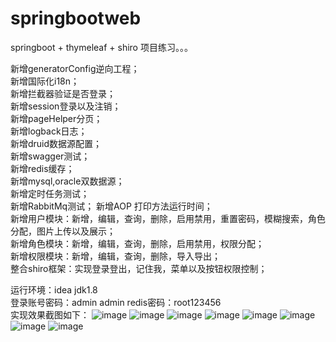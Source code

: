 # springbootweb
springboot + thymeleaf + shiro
项目练习。。。  

新增generatorConfig逆向工程；  
新增国际化i18n；  
新增拦截器验证是否登录；  
新增session登录以及注销；  
新增pageHelper分页；  
新增logback日志；  
新增druid数据源配置；  
新增swagger测试；  
新增redis缓存；  
新增mysql,oracle双数据源；   
新增定时任务测试；  
新增RabbitMq测试；
新增AOP 打印方法运行时间；       
新增用户模块：新增，编辑，查询，删除，启用禁用，重置密码，模糊搜索，角色分配，图片上传以及展示；        
新增角色模块：新增，编辑，查询，删除，启用禁用，权限分配；      
新增权限模块：新增，编辑，查询，删除，导入导出；   
整合shiro框架：实现登录登出，记住我，菜单以及按钮权限控制；   

运行环境：idea  jdk1.8    
登录账号密码：admin admin        redis密码：root123456      
实现效果截图如下： 
![image](https://github.com/wlonghui/springbootweb/blob/master/images/springbootweb_img01.PNG)
![image](https://github.com/wlonghui/springbootweb/blob/master/images/springbootweb_img02.PNG)
![image](https://github.com/wlonghui/springbootweb/blob/master/images/springbootweb_img03.PNG)
![image](https://github.com/wlonghui/springbootweb/blob/master/images/springbootweb_img05.PNG)
![image](https://github.com/wlonghui/springbootweb/blob/master/images/springbootweb_img06.PNG)
![image](https://github.com/wlonghui/springbootweb/blob/master/images/springbootweb_img07.PNG)
![image](https://github.com/wlonghui/springbootweb/blob/master/images/springbootweb_img08.PNG)
![image](https://github.com/wlonghui/springbootweb/blob/master/images/springbootweb_img09.PNG)






  

